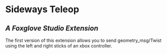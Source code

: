 # Sideways Teleop

## _A Foxglove Studio Extension_

The first version of this extension allows you to send geometry_msg/Twist using the left and right sticks of an xbox controller.
